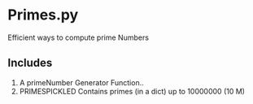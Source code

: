 # Primes.py

Efficient ways to compute prime Numbers

## Includes

1. A primeNumber Generator Function..
2. PRIMESPICKLED Contains primes (in a dict) up to 10000000 (10 M)
